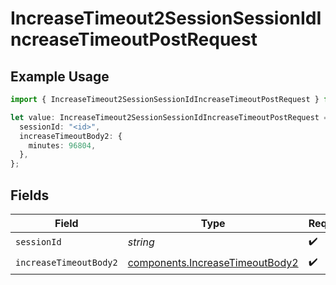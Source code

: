 # IncreaseTimeout2SessionSessionIdIncreaseTimeoutPostRequest

## Example Usage

```typescript
import { IncreaseTimeout2SessionSessionIdIncreaseTimeoutPostRequest } from "comfydeploy/models/operations";

let value: IncreaseTimeout2SessionSessionIdIncreaseTimeoutPostRequest = {
  sessionId: "<id>",
  increaseTimeoutBody2: {
    minutes: 96804,
  },
};
```

## Fields

| Field                                                                              | Type                                                                               | Required                                                                           | Description                                                                        |
| ---------------------------------------------------------------------------------- | ---------------------------------------------------------------------------------- | ---------------------------------------------------------------------------------- | ---------------------------------------------------------------------------------- |
| `sessionId`                                                                        | *string*                                                                           | :heavy_check_mark:                                                                 | N/A                                                                                |
| `increaseTimeoutBody2`                                                             | [components.IncreaseTimeoutBody2](../../models/components/increasetimeoutbody2.md) | :heavy_check_mark:                                                                 | N/A                                                                                |